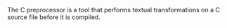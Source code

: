 The C preprocessor is a tool that performs textual transformations on a C source file before it is compiled.
